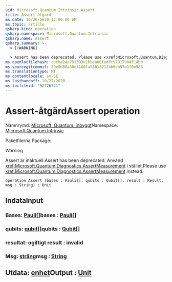 ```yaml
---
uid: Microsoft.Quantum.Intrinsic.Assert
title: Assert-åtgärd
ms.date: 10/26/2020 12:00:00 AM
ms.topic: article
qsharp.kind: operation
qsharp.namespace: Microsoft.Quantum.Intrinsic
qsharp.name: Assert
qsharp.summary: >-
  > [!WARNING]

  > Assert has been deprecated. Please use <xref:Microsoft.Quantum.Diagnostics.AssertMeasurement> instead.
ms.openlocfilehash: cbcba24a791393e1bbea06fedfc97917904f14bb
ms.sourcegitcommit: 29e0d88a30e4166fa580132124b0eb57e1f0e986
ms.translationtype: MT
ms.contentlocale: sv-SE
ms.lasthandoff: 10/27/2020
ms.locfileid: "92726721"
---
```

# <a name="assert-operation"></a><span data-ttu-id="e6cd5-102">Assert-åtgärd</span><span class="sxs-lookup"><span data-stu-id="e6cd5-102">Assert operation</span></span>

<span data-ttu-id="e6cd5-103">Namnrymd: [Microsoft. Quantum. inbyggt](xref:Microsoft.Quantum.Intrinsic)</span><span class="sxs-lookup"><span data-stu-id="e6cd5-103">Namespace: [Microsoft.Quantum.Intrinsic](xref:Microsoft.Quantum.Intrinsic)</span></span>

<span data-ttu-id="e6cd5-104">Paketfilerna [](https://nuget.org/packages/)</span><span class="sxs-lookup"><span data-stu-id="e6cd5-104">Package: [](https://nuget.org/packages/)</span></span>


> [!WARNING]
> <span data-ttu-id="e6cd5-105">Assert är inaktuell.</span><span class="sxs-lookup"><span data-stu-id="e6cd5-105">Assert has been deprecated.</span></span> <span data-ttu-id="e6cd5-106">Använd <xref:Microsoft.Quantum.Diagnostics.AssertMeasurement> i stället.</span><span class="sxs-lookup"><span data-stu-id="e6cd5-106">Please use <xref:Microsoft.Quantum.Diagnostics.AssertMeasurement> instead.</span></span>



```qsharp
operation Assert (bases : Pauli[], qubits : Qubit[], result : Result, msg : String) : Unit
```


## <a name="input"></a><span data-ttu-id="e6cd5-107">Indata</span><span class="sxs-lookup"><span data-stu-id="e6cd5-107">Input</span></span>

### <a name="bases--pauli"></a><span data-ttu-id="e6cd5-108">Bases: [Pauli](xref:microsoft.quantum.lang-ref.pauli)[]</span><span class="sxs-lookup"><span data-stu-id="e6cd5-108">bases : [Pauli](xref:microsoft.quantum.lang-ref.pauli)[]</span></span>




### <a name="qubits--qubit"></a><span data-ttu-id="e6cd5-109">qubits: [qubit](xref:microsoft.quantum.lang-ref.qubit)[]</span><span class="sxs-lookup"><span data-stu-id="e6cd5-109">qubits : [Qubit](xref:microsoft.quantum.lang-ref.qubit)[]</span></span>




### <a name="result--__invalidresult__"></a><span data-ttu-id="e6cd5-110">resultat: __ogiltigt <Result>__</span><span class="sxs-lookup"><span data-stu-id="e6cd5-110">result : __invalid<Result>__</span></span>




### <a name="msg--string"></a><span data-ttu-id="e6cd5-111">Msg: [sträng](xref:microsoft.quantum.lang-ref.string)</span><span class="sxs-lookup"><span data-stu-id="e6cd5-111">msg : [String](xref:microsoft.quantum.lang-ref.string)</span></span>





## <a name="output--unit"></a><span data-ttu-id="e6cd5-112">Utdata: [enhet](xref:microsoft.quantum.lang-ref.unit)</span><span class="sxs-lookup"><span data-stu-id="e6cd5-112">Output : [Unit](xref:microsoft.quantum.lang-ref.unit)</span></span>

